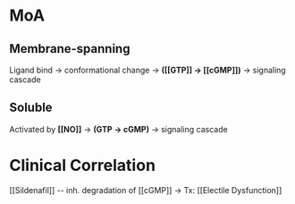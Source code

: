 # MoA
## Membrane-spanning
Ligand bind → conformational change → **([[GTP]] → [[cGMP]])** → signaling cascade

## Soluble
Activated by **[[NO]]** → **(GTP → cGMP)** → signaling cascade


# Clinical Correlation
[[Sildenafil]] -- inh. degradation of [[cGMP]] → Tx: [[Electile Dysfunction]]
